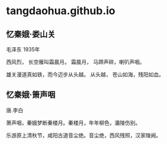 # tangdaohua.github.io

## 忆秦娥·娄山关
毛泽东
1935年

西风烈，
长空雁叫霜晨月。
霜晨月，
马蹄声碎，喇叭声咽。

雄关漫道真如铁，而今迈步从头越。
从头越，
苍山如海，残阳如血。


## 忆秦娥·箫声咽
唐.李白

箫声咽，秦娥梦断秦楼月。秦楼月，年年柳色，灞陵伤别。

乐游原上清秋节，咸阳古道音尘绝。音尘绝，西风残照，汉家陵阙。
